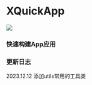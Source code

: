 # XQuickApp

[![](https://jitpack.io/v/LiLiTaBaBa/XQuickApp.svg)](https://jitpack.io/#LiLiTaBaBa/XQuickApp)

### 快速构建App应用  

### 更新日志

2023.12.12
添加utils常用的工具类
